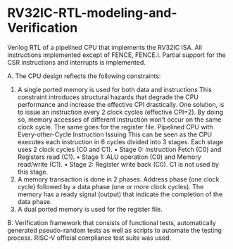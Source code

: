 # RV32IC-RTL-modeling-and-Verification

Verilog RTL of a pipelined CPU that implements the RV32IC ISA. 
All instructions implemented except of FENCE, FENCE.I. 
Partial support for the CSR instructions and interrupts is implemented. 

A.
The CPU design reflects the following constraints:
1. A single ported memory is used for both data and instructions
This constraint introduces structural hazards that degrade the CPU performance and increase the effective CPI
drastically. One solution, is to issue an instruction every 2 clock cycles (effective CPI=2). By doing so, memory accesses
of different instruction won’t occur on the same clock cycle. The same goes for the register file.
Pipelined CPU with Every-other-Cycle Instruction Issuing
This can be seen as the CPU executes each instruction in 6 cycles divided into 3 stages. Each stage uses 2 clock cycles (C0
and C1).
  • Stage 0: Instruction Fetch (C0) and Registers read (C1).
  • Stage 1: ALU operation (C0) and Memory read/write (C1).
  • Stage 2: Register write back (C0). C1 is not used by this stage.
2. A memory transaction is done in 2 phases. Address phase (one clock cycle) followed by a data phase (one or more
clock cycles). The memory has a ready signal (output) that indicate the completion of the data phase.
3. A dual ported memory is used for the register file.

B. Verification framework that consists of functional tests, automatically generated pseudo-random tests as well as scripts to
automate the testing process. RISC-V official compliance test suite was used.

